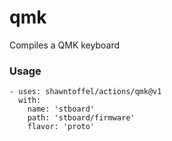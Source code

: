 # qmk

Compiles a QMK keyboard

### Usage
```
- uses: shawntoffel/actions/qmk@v1
  with:
    name: 'stboard'
    path: 'stboard/firmware'
    flavor: 'proto'
 ```
